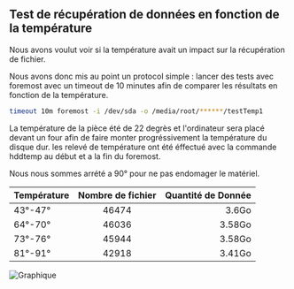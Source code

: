 ## Test de récupération de données en fonction de la température

Nous avons voulut voir si la température avait un impact sur la récupération de fichier. 

Nous avons donc mis au point un protocol simple : lancer des tests avec foremost avec un timeout de 10 minutes afin de comparer les résultats en fonction de la température.
```bash 
timeout 10m foremost -i /dev/sda -o /media/root/******/testTemp1 
```
La température de la pièce été de 22 degrès et l'ordinateur sera placé devant un four afin de faire monter progréssivement la température du disque dur.
les relevé de température ont été éffectué avec la commande hddtemp au début et a la fin du foremost.

Nous nous sommes arrété a 90° pour ne pas endomager le matériel.



| Température   | Nombre de fichier  | Quantité de Donnée  |
| ------------- |:------------------:| -------------------:|
| 43°-47°       | 46474              | 3.6Go               |
| 64°-70°       | 46036              | 3.58Go              |
| 73°-76°       | 45944              | 3.58Go              |
| 81°-91°       | 42918              | 3.41Go              |

![Graphique](https://github.com/hubos89/ProjectForensic/blob/master/Test%20de%20Temp%C3%A9rature/GraphiqueTemperature.png "Nombre de Fichier et Quantitées de données en fonction de la température")
